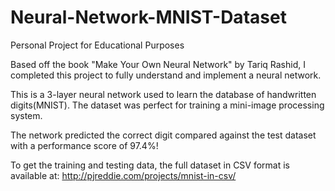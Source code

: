 # Neural-Network-MNIST-Dataset
Personal Project for Educational Purposes

Based off the book "Make Your Own Neural Network" by Tariq Rashid, I completed this project to fully understand and implement a neural network.

This is a 3-layer neural network used to learn the database of handwritten digits(MNIST). The dataset was perfect for training a mini-image processing system.

The network predicted the correct digit compared against the test dataset with a performance score of 97.4%!

To get the training and testing data, the full dataset in CSV format is available at: http://pjreddie.com/projects/mnist-in-csv/
